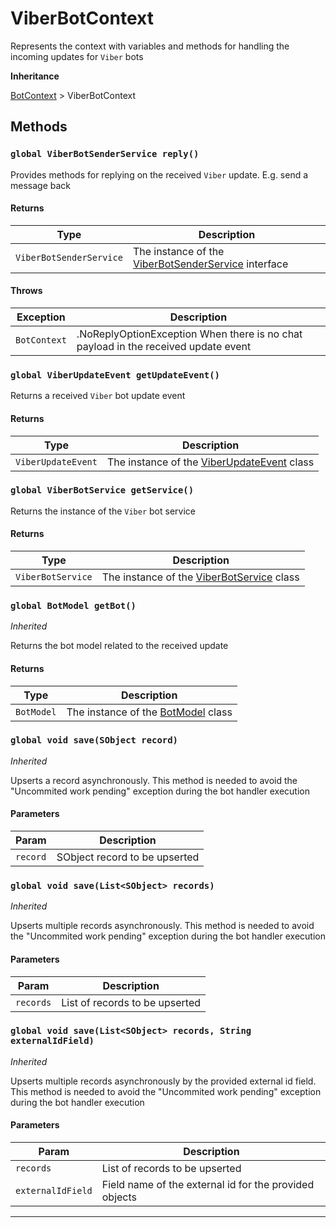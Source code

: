 # ViberBotContext

Represents the context with variables and methods for handling the incoming updates for `Viber` bots

**Inheritance**

[BotContext](/types/Classes/BotContext.md)
&gt;
ViberBotContext

## Methods

### `global ViberBotSenderService reply()`

Provides methods for replying on the received `Viber` update. E.g. send a message back

#### Returns

| Type                    | Description                                                                                    |
| ----------------------- | ---------------------------------------------------------------------------------------------- |
| `ViberBotSenderService` | The instance of the [ViberBotSenderService](/types/Classes/ViberBotSenderService.md) interface |

#### Throws

| Exception    | Description                                                                        |
| ------------ | ---------------------------------------------------------------------------------- |
| `BotContext` | .NoReplyOptionException When there is no chat payload in the received update event |

### `global ViberUpdateEvent getUpdateEvent()`

Returns a received `Viber` bot update event

#### Returns

| Type               | Description                                                                      |
| ------------------ | -------------------------------------------------------------------------------- |
| `ViberUpdateEvent` | The instance of the [ViberUpdateEvent](/types/Classes/ViberUpdateEvent.md) class |

### `global ViberBotService getService()`

Returns the instance of the `Viber` bot service

#### Returns

| Type              | Description                                                                    |
| ----------------- | ------------------------------------------------------------------------------ |
| `ViberBotService` | The instance of the [ViberBotService](/types/Classes/ViberBotService.md) class |

### `global BotModel getBot()`

_Inherited_

Returns the bot model related to the received update

#### Returns

| Type       | Description                                                      |
| ---------- | ---------------------------------------------------------------- |
| `BotModel` | The instance of the [BotModel](/types/Classes/BotModel.md) class |

### `global void save(SObject record)`

_Inherited_

Upserts a record asynchronously. This method is needed to avoid the "Uncommited work pending" exception during the bot handler execution

#### Parameters

| Param    | Description                   |
| -------- | ----------------------------- |
| `record` | SObject record to be upserted |

### `global void save(List<SObject> records)`

_Inherited_

Upserts multiple records asynchronously. This method is needed to avoid the "Uncommited work pending" exception during the bot handler execution

#### Parameters

| Param     | Description                    |
| --------- | ------------------------------ |
| `records` | List of records to be upserted |

### `global void save(List<SObject> records, String externalIdField)`

_Inherited_

Upserts multiple records asynchronously by the provided external id field. This method is needed to avoid the "Uncommited work pending" exception during the bot handler execution

#### Parameters

| Param             | Description                                            |
| ----------------- | ------------------------------------------------------ |
| `records`         | List of records to be upserted                         |
| `externalIdField` | Field name of the external id for the provided objects |

---
